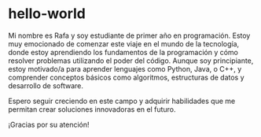 # hello-world

Mi nombre es Rafa y soy estudiante de primer año en programación. Estoy muy emocionado de comenzar este viaje en el mundo de la tecnología, donde estoy aprendiendo los fundamentos de la programación y cómo resolver problemas utilizando el poder del código. Aunque soy principiante, estoy motivado/a para aprender lenguajes como Python, Java, o C++, y comprender conceptos básicos como algoritmos, estructuras de datos y desarrollo de software.

Espero seguir creciendo en este campo y adquirir habilidades que me permitan crear soluciones innovadoras en el futuro.

¡Gracias por su atención!
